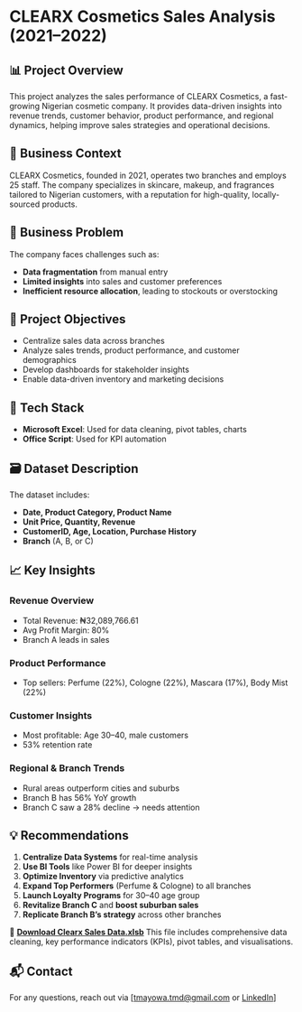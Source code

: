 # CLEARX Cosmetics Sales Analysis (2021–2022)

## 📊 Project Overview
This project analyzes the sales performance of CLEARX Cosmetics, a fast-growing Nigerian cosmetic company. It provides data-driven insights into revenue trends, customer behavior, product performance, and regional dynamics, helping improve sales strategies and operational decisions.

## 🏢 Business Context
CLEARX Cosmetics, founded in 2021, operates two branches and employs 25 staff. The company specializes in skincare, makeup, and fragrances tailored to Nigerian customers, with a reputation for high-quality, locally-sourced products.

## 🚩 Business Problem
The company faces challenges such as:
- **Data fragmentation** from manual entry
- **Limited insights** into sales and customer preferences
- **Inefficient resource allocation**, leading to stockouts or overstocking

## 🎯 Project Objectives
- Centralize sales data across branches
- Analyze sales trends, product performance, and customer demographics
- Develop dashboards for stakeholder insights
- Enable data-driven inventory and marketing decisions

## 🧰 Tech Stack
- **Microsoft Excel**: Used for data cleaning, pivot tables, charts
- **Office Script**: Used for KPI automation

## 🗃️ Dataset Description
The dataset includes:
- **Date, Product Category, Product Name**
- **Unit Price, Quantity, Revenue**
- **CustomerID, Age, Location, Purchase History**
- **Branch** (A, B, or C)

## 📈 Key Insights

### Revenue Overview
- Total Revenue: ₦32,089,766.61
- Avg Profit Margin: 80%
- Branch A leads in sales

### Product Performance
- Top sellers: Perfume (22%), Cologne (22%), Mascara (17%), Body Mist (22%)

### Customer Insights
- Most profitable: Age 30–40, male customers
- 53% retention rate

### Regional & Branch Trends
- Rural areas outperform cities and suburbs
- Branch B has 56% YoY growth
- Branch C saw a 28% decline → needs attention

## 💡 Recommendations

1. **Centralize Data Systems** for real-time analysis
2. **Use BI Tools** like Power BI for deeper insights
3. **Optimize Inventory** via predictive analytics
4. **Expand Top Performers** (Perfume & Cologne) to all branches
5. **Launch Loyalty Programs** for 30–40 age group
6. **Revitalize Branch C** and **boost suburban sales**
7. **Replicate Branch B’s strategy** across other branches


🔗 **[Download Clearx Sales Data.xlsb](https://github.com/Tosin1303/Clearx-Cosmetics-Sales-Analysis/blob/main/Clearx%20Sales%20Data.xlsb)** This file includes comprehensive data cleaning, key performance indicators (KPIs), pivot tables, and visualisations.

## 📬 Contact
For any questions, reach out via [tmayowa.tmd@gmail.com or [LinkedIn](http://www.linkedin.com/in/tosin-mayowa-david)]
